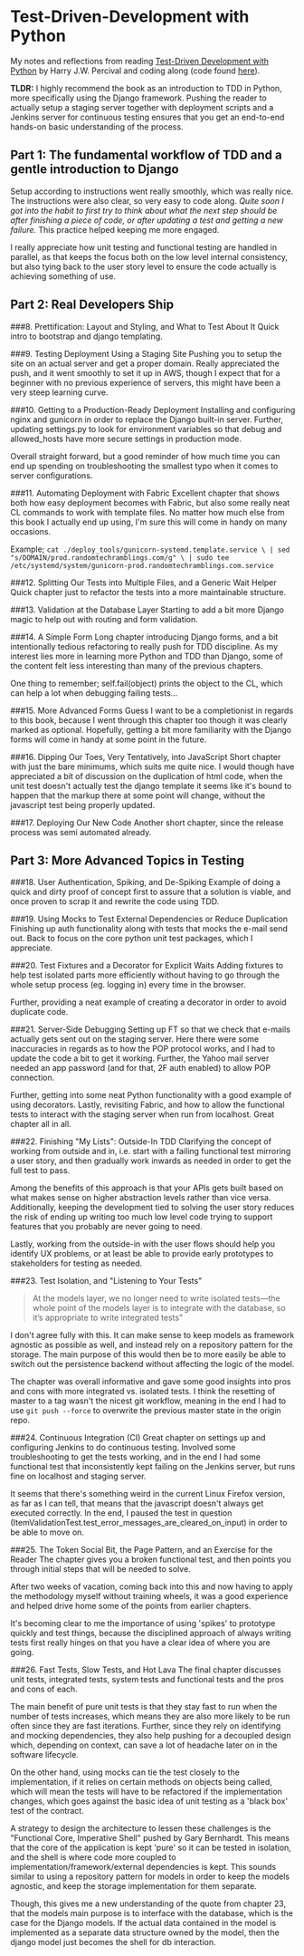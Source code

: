 # Test-Driven-Development with Python
My notes and reflections from reading [Test-Driven Development with Python](https://www.obeythetestinggoat.com/) by Harry J.W. Percival and coding along (code found [here](https://github.com/FreddieK/Test-Driven-Development-with-Python)).

**TLDR:** I highly recommend the book as an introduction to TDD in Python, more specifically using the Django framework. Pushing the reader to actually setup a staging server together with deployment scripts and a Jenkins server for continuous testing ensures that you get an end-to-end hands-on basic understanding of the process.

## Part 1: The fundamental workflow of TDD and a gentle introduction to Django
Setup according to instructions went really smoothly, which was really nice. The instructions were also clear, so very easy to code along. _Quite soon I got into the habit to first try to think about what the next step should be after finishing a piece of code, or after updating a test and getting a new failure._
This practice helped keeping me more engaged.

I really appreciate how unit testing and functional testing are handled in parallel, as that keeps the focus both on the low level internal consistency, but also tying back to the user story level to ensure the code actually is achieving something of use.

## Part 2: Real Developers Ship

###8. Prettification: Layout and Styling, and What to Test About It
Quick intro to bootstrap and django templating.

###9. Testing Deployment Using a Staging Site
Pushing you to setup the site on an actual server and get a proper domain. Really appreciated the push, and it went smoothly to set it up in AWS, though I expect that for a beginner with no previous experience of servers, this might have been a very steep learning curve.

###10. Getting to a Production-Ready Deployment
Installing and configuring nginx and gunicorn in order to replace the Django built-in server. Further, updating settings.py to look for environment variables so that debug and allowed_hosts have more secure settings in production mode.

Overall straight forward, but a good reminder of how much time you can end up spending on troubleshooting the smallest typo when it comes to server configurations.

###11. Automating Deployment with Fabric
Excellent chapter that shows both how easy deployment becomes with Fabric, but also some really neat CL commands to work with template files. No matter how much else from this book I actually end up using, I'm sure this will come in handy on many occasions.

Example; ```cat ./deploy_tools/gunicorn-systemd.template.service \
| sed "s/DOMAIN/prod.randomtechramblings.com/g" \
| sudo tee /etc/systemd/system/gunicorn-prod.randomtechramblings.com.service```

###12. Splitting Our Tests into Multiple Files, and a Generic Wait Helper
Quick chapter just to refactor the tests into a more maintainable structure.

###13. Validation at the Database Layer
Starting to add a bit more Django magic to help out with routing and form validation.

###14. A Simple Form
Long chapter introducing Django forms, and a bit intentionally tedious refactoring to really push for TDD discipline. As my interest lies more in learning more Python and TDD than Django, some of the content felt less interesting than many of the previous chapters.

One thing to remember; self.fail(object) prints the object to the CL, which can help a lot when debugging failing tests...

###15. More Advanced Forms
Guess I want to be a completionist in regards to this book, because I went through this chapter too though it was clearly marked as optional. Hopefully, getting a bit more familiarity with the Django forms will come in handy at some point in the future.

###16. Dipping Our Toes, Very Tentatively, into JavaScript
Short chapter with just the bare minimums, which suits me quite nice. I would though have appreciated a bit of discussion on the duplication of html code, when the unit test doesn't actually test the django template it seems like it's bound to happen that the markup there at some point will change, without the javascript test being properly updated.

###17. Deploying Our New Code
Another short chapter, since the release process was semi automated already.

## Part 3: More Advanced Topics in Testing

###18. User Authentication, Spiking, and De-Spiking
Example of doing a quick and dirty proof of concept first to assure that a solution is viable, and once proven to scrap it and rewrite the code using TDD.

###19. Using Mocks to Test External Dependencies or Reduce Duplication
Finishing up auth functionality along with tests that mocks the e-mail send out. Back to focus on the core python unit test packages, which I appreciate.

###20. Test Fixtures and a Decorator for Explicit Waits
Adding fixtures to help test isolated parts more efficiently without having to go through the whole setup process (eg. logging in) every time in the browser.

Further, providing a neat example of creating a decorator in order to avoid duplicate code.

###21. Server-Side Debugging
Setting up FT so that we check that e-mails actually gets sent out on the staging server. Here there were some inaccuracies in regards as to how the POP protocol works, and I had to update the code a bit to get it working. Further, the Yahoo mail server needed an app password (and for that, 2F auth enabled) to allow POP connection.

Further, getting into some neat Python functionality with a good example of using decorators. Lastly, revisiting Fabric, and how to allow the functional tests to interact with the staging server when run
from localhost. Great chapter all in all.

###22. Finishing "My Lists": Outside-In TDD
Clarifying the concept of working from outside and in, i.e. start with a failing functional test mirroring a user story, and then gradually work inwards as needed in order to get the full test to pass.

Among the benefits of this approach is that your APIs gets built based on what makes sense on higher abstraction levels rather than vice versa. Additionally, keeping the development tied to solving the user story reduces the risk of ending up writing too much low level code trying to support features that you probably are never going to need.

Lastly, working from the outside-in with the user flows should help you identify UX problems, or at least be able to provide early prototypes to stakeholders for testing as needed.

###23. Test Isolation, and "Listening to Your Tests"
> At the models layer, we no longer need to write isolated tests—​the whole point of the models layer is to integrate with the database, so it’s appropriate to write integrated tests"

I don't agree fully with this. It can make sense to keep models as framework agnostic as possible as well, and instead rely on a repository pattern for the storage. The main purpose of this would then be to more easily be able to switch out the persistence backend without affecting the logic of the model.

The chapter was overall informative and gave some good insights into pros and cons with more integrated vs. isolated tests. I think the resetting of master to a tag wasn't the nicest git workflow, meaning
in the end I had to use `git push --force` to overwrite the previous master state in the origin repo.

###24. Continuous Integration (CI)
Great chapter on settings up and configuring Jenkins to do continuous testing. Involved some troubleshooting to get the tests working, and in the end I had some functional test that inconsistently kept failing on the Jenkins server, but runs fine on localhost and staging server.

It seems that there's something weird in the current Linux Firefox version, as far as I can tell, that means that the javascript doesn't always get executed correctly. In the end, I paused the test in question (ItemValidationTest.test_error_messages_are_cleared_on_input) in order to be able to move on.

###25. The Token Social Bit, the Page Pattern, and an Exercise for the Reader
The chapter gives you a broken functional test, and then points you through initial steps that will be needed to solve.

After two weeks of vacation, coming back into this and now having to apply the methodology myself without training wheels, it was a good experience and helped drive home some of the points from earlier chapters.

It's becoming clear to me the importance of using 'spikes' to prototype quickly and test things, because the disciplined approach of always writing tests first really hinges on that you have a clear idea of where you are going.

###26. Fast Tests, Slow Tests, and Hot Lava
The final chapter discusses unit tests, integrated tests, system tests and functional tests and the pros and cons of each.

The main benefit of pure unit tests is that they stay fast to run when the number of tests increases, which means they are also more likely to be run often since they are fast iterations. Further, since they rely on identifying and mocking dependencies, they also help pushing for a decoupled design which, depending on context, can save a lot of headache later on in the software lifecycle.

On the other hand, using mocks can tie the test closely to the implementation, if it relies on certain methods on objects being called, which will mean the tests will have to be refactored if the implementation changes, which goes against the basic idea of unit testing as a 'black box' test of the contract.

A strategy to design the architecture to lessen these challenges is the "Functional Core, Imperative Shell" pushed by Gary Bernhardt. This means that the core of the application is kept 'pure' so it can be tested in isolation, and the shell is where code more coupled to implementation/framework/external dependencies is kept. This sounds similar to using a repository pattern for models in order to keep the models agnostic, and keep the storage implementation for them separate.

Though, this gives me a new understanding of the quote from chapter 23, that the models main purpose
is to interface with the database, which is the case for the Django models. If the actual data contained in the model is implemented as a separate data structure owned by the model, then the django model just becomes the shell for db interaction.
